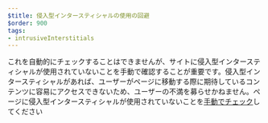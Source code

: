 ```yaml
---
$title: 侵入型インタースティシャルの使用の回避
$order: 900
tags:
- intrusiveInterstitials
---
```


これを自動的にチェックすることはできませんが、サイトに侵入型インタースティシャルが使用されていないことを手動で確認することが重要です。侵入型インタースティシャルがあれば、ユーザーがページに移動する際に期待しているコンテンツに容易にアクセスできないため、ユーザーの不満を募らせかねません。ページに侵入型インタースティシャルが使用されていないことを[手動でチェック](https://www.google.com/webmasters/tools/ad-experience-mobile-unverified?hl=en-GB)してください
